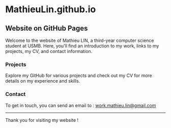 # MathieuLin.github.io

## Website on GitHub Pages

Welcome to the website of Mathieu LIN, a third-year computer science student at USMB. Here, you'll find an introduction to my work, links to my projects, my CV, and contact information.

### Projects

Explore my GitHub for various projects and check out my CV for more details on my experience and skills.

### Contact

To get in touch, you can send an email to : work.mathieu.lin@gmail.com

---

Thank you for visiting my website !
